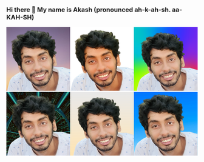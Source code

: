 ### Hi there 👋 My name is Akash (pronounced ah-k-ah-sh. aa-KAH-SH)<br>

<div style="display:grid;grid-template-columns: repeat(3, 1fr)">
<div><img src="https://raw.githubusercontent.com/baltao1/baltao1/main/profile_picture%20(1).jpg"></div>
<div><img src="https://raw.githubusercontent.com/baltao1/baltao1/main/profile_picture%20(1).png"></div>
<div><img src="https://raw.githubusercontent.com/baltao1/baltao1/main/profile_picture%20(2).png"></div>
<div><img src="https://raw.githubusercontent.com/baltao1/baltao1/main/profile_picture%20(2).jpg"></div>
<div><img src="https://raw.githubusercontent.com/baltao1/baltao1/main/profile_picture%20(3).png"></div>
<div><img src="https://raw.githubusercontent.com/baltao1/baltao1/main/profile_picture%20(4).png"></div>
</div>

<!--
**baltao1/baltao1** is a ✨ _special_ ✨ repository because its `README.md` (this file) appears on your GitHub profile.

Here are some ideas to get you started:

- 🔭 I’m currently working on ...
- 🌱 I’m currently learning ...
- 👯 I’m looking to collaborate on ...
- 🤔 I’m looking for help with ...
- 💬 Ask me about ...
- 📫 How to reach me: ...
- 😄 Pronouns: ...
- ⚡ Fun fact: ...
-->
